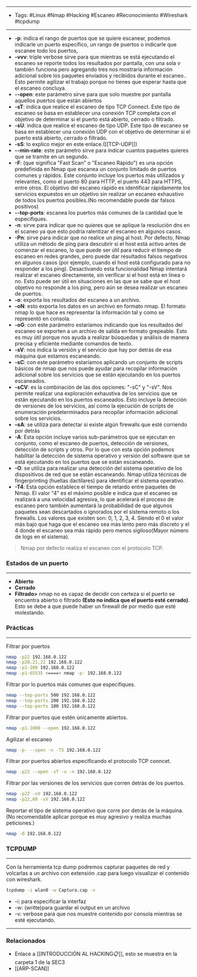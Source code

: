 -----
- Tags: #Linux #Nmap #Hacking #Escaneo #Reconocimiento #Wireshark #tcpdump
------
- **-p**: indica el rango de puertos que se quiere escanear, podemos indicarle un puerto
específico, un rango de puertos o indicarle que escanee todo los puertos,
- **-vvv**: triple verbose sirve para que mientras se está ejecutando el escaneo se reporte todos
los resultados por pantalla, con una sola *v* también funciona pero agregando tres nos
mostraría información adicional sobre los paquetes enviados y recibidos durante el escaneo..
Esto permite agilizar el trabajo porque no tienes que esperar hasta que el escaneo concluya.
- **--open**: este parámetro sirve para que solo muestre por pantalla aquellos puertos que están
abiertos
- **-sT**: indica que realice el escaneo de tipo TCP Connect. Este tipo de escaneo se basa en establecer una conexión TCP completa con el objetivo de determinar si el puerto está abierto, cerrado o filtrado.
- **-sU**: indica que realice el escaneo de tipo UDP. Este tipo de escaneo se basa en establecer una conexión UDP con el objetivo de determinar si el puerto está abierto, cerrado o filtrado.
- **-sS**: lo explico mejor en este enlace.([[TCP-UDP]])
- **--min-rate**: este parámetro sirve para indicar cuantos paquetes quieres que se tramite en un
segundo.
- **-F**: (que significa "Fast Scan" o "Escaneo Rápido") es una opción predefinida en Nmap que escanea un conjunto limitado de puertos comunes y rápidos. Este conjunto incluye los puertos más utilizados y relevantes, como el puerto 80 para HTTP, el puerto 443 para HTTPS, entre otros. El objetivo del escaneo rápido es identificar rápidamente los servicios expuestos en un objetivo sin realizar un escaneo exhaustivo de todos los puertos posibles.(No recomendable puede dar falsos positivos)
- **--top-ports**: escanea los puertos más comunes de la cantidad que le especifiques.
- **-n**: sirve para indicar que no quieres que se aplique la resolución dns en el scaneo ya que
esto podría ralentizar el escaneo en algunos casos.
- **-Pn**: sirve para indicar que no realice un ping al host.
Por defecto, Nmap utiliza un método de ping para descubrir si el host está activo antes de
comenzar el escaneo, lo que puede ser útil para reducir el tiempo de escaneo en redes
grandes, pero puede dar resultados falsos negativos en algunos casos (por ejemplo, cuando
el host está configurado para no responder a los ping). Desactivando esta funcionalidad
Nmap intentará realizar el escaneo directamente, sin verificar si el host está en línea o no.
Esto puede ser útil en situaciones en las que se sabe que el host objetivo no responde a los
ping, pero aún se desea realizar un escaneo de puertos.
- **-o**: exporta los resultados del escaneo a un archivo.
- **-oN**: esto exporta los datos en un archivo en formato nmap. El formato nmap lo que hace es
representar la información tal y como se representó en consola.
- **-oG**: con este parámetro estaríamos indicando que los resultados del escaneo se exporten a
un archivo de salida en formato grepeable. Esto es muy útil porque nos ayuda a realizar
búsquedas y análisis de manera precisa y eficiente mediante comandos de texto.
- **-sV**: nos indica la versión y el servicio que hay por detrás de esa máquina que estamos
escaneando.
- **-sC**: con este parámetro estaríamos aplicando un conjunto de scripts básicos de nmap que
nos puede ayudar para recopilar información adicional sobre los servicios que se están
ejecutando en los puertos escaneados.
- **-sCV**: es la combinación de las dos opciones: "-sC" y "-sV". Nos permite realizar una
exploración exhaustiva de los servicios que se están ejecutando en los puertos escaneados.
Esto incluye la detección de versiones de los servicios, así como la ejecución de scripts de
enumeración predeterminados para recopilar información adicional sobre los servicios.
- **–sA**: se utiliza para detectar si existe algún firewalls que esté corriendo por detrás
- **-A**: Esta opción incluye varios sub-parámetros que se ejecutan en conjunto, como el escaneo
de puertos, detección de versiones, detección de scripts y otros. Por lo que con esta opción
podemos habilitar la detección de sistema operativo y versión del software que se está
ejecutando en los puertos que se están escaneando.
- **-O**: se utiliza para realizar una detección del sistema operativo de los dispositivos de red que
se están escaneando. Nmap utiliza técnicas de fingerprinting (huellas dactilares) para
identificar el sistema operativo.
- **-T4**: Esta opción establece el tiempo de retardo entre paquetes de Nmap. El valor "4" es el
máximo posible e indica que el escaneo se realizará a una velocidad agresiva, lo que
acelerará el proceso de escaneo pero también aumentará la probabilidad de que algunos
paquetes sean descartados o ignorados por el sistema remoto o los firewalls. Los valores que
existen son: 0, 1, 2, 3, 4. Siendo el 0 el valor más bajo que haga que el escaneo sea más lento
pero más discreto y el 4 donde el escaneo sea más rápido pero menos sigiloso(Mayor número de logs en el sistema). 

> 	Nmap por defecto realiza el escaneo con el protocolo TCP.

### Estados de un puerto
----
- **Abierto**
- **Cerrado**
- **Filtrado>** nmap no es capaz de decidir con certeza si el puerto se encuentra abierto o filtrado **(Esto no indica que el puerto esté cerrado)**. Esto se debe a que puede haber un firewall de por medio que esté molestando.


### Prácticas
-----
Filtrar por puertos
```bash
nmap -p22 192.168.0.122
nmap -p20,21,22 192.168.0.122
nmap -p1-100 192.168.0.122
nmap -p1-65535 <====> nmap -p- 192.168.0.122

```

Filtrar por lo puertos más comunes que especifiques.
```bash
nmap --top-ports 500 192.168.0.122
nmap --top-ports 200 192.168.0.122
nmap --top-ports 100 192.168.0.122
```

Filtrar por puertos que estén únicamente abiertos.
```bash
nmap -p1-1000 --open 192.168.0.122
```

Agilizar el escaneo
```bash
nmap -p- --open -n -T5 192.168.0.122
```

Filtrar por puertos abiertos especificando el protocolo TCP conncet. 
```bash
nmap -p22 --open -sT -v -n 192.168.0.122
```

Filtrar por las versiones de los servicios que corren detrás de los puertos.
```bash
nmap -p22 -sV 192.168.0.122
nmap -p22,80 -sV 192.168.0.122
```

Reportar el tipo de sistema operativo que corre por detrás de la máquina.(No recomendable aplicar porque es muy agresivo y realiza muchas peticiones.)
```bash
nmap -O 192.168.0.122
```

### TCPDUMP
---
Con la herramienta tcp dump podremos capturar paquetes de red y volcarlas a un archivo con extensión .cap para luego visualizar el contenido con wireshark.
``` bash
tcpdump -i wlan0 -w Captura.cap -v
```

- -i: para especificar la interfaz
- -w: (writte)para guardar el output en un archivo
- -v: verbose para que nos muestre contenido por consola mientras se esté ejecutando.

-----
### Relacionados 

- Enlace a [[INTRODUCCIÓN AL HACKING📋]], esto se muestra en la carpeta 1 de la SEC3
- [[ARP-SCAN]]